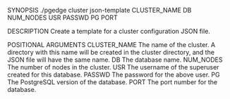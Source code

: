 
SYNOPSIS
    ./pgedge cluster json-template CLUSTER_NAME DB NUM_NODES USR PASSWD PG PORT

DESCRIPTION
    Create a template for a cluster configuration JSON file.

POSITIONAL ARGUMENTS
    CLUSTER_NAME
        The name of the cluster. A directory with this name will be created in the cluster directory, and the JSON file will have the same name.
    DB
        The database name.
    NUM_NODES
        The number of nodes in the cluster.
    USR
        The username of the superuser created for this database.
    PASSWD
        The password for the above user.
    PG
        The PostgreSQL version of the database.
    PORT
        The port number for the database.
